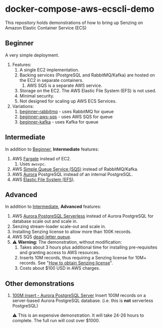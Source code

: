 # docker-compose-aws-ecscli-demo

This repository holds demonstrations of how to bring up Senzing on Amazon Elastic Container Service (ECS)

## Beginner

A very simple deployment.

1. Features:
    1. A single EC2 implementation.
    1. Backing services (PostgreSQL and RabbitMQ/Kafka) are hosted on the EC2 in separate containers.
        1. AWS SQS is a separate AWS service.
    1. Storage on the EC2.  The AWS Elastic File System (EFS) is not used.
    1. Minimal security.
    1. Not designed for scaling up AWS ECS Services.
1. Variations:
    1. [beginner-rabbitmq](docs/beginner-rabbitmq) - uses RabbitMQ for queue
    1. [beginner-aws-sqs](docs/beginner-aws-sqs) - uses AWS SQS for queue
    1. [beginner-kafka](docs/beginner-kafka) - uses Kafka for queue

## Intermediate

In addition to [Beginner](#beginner), **Intermediate** features:

1. AWS [Fargate](https://aws.amazon.com/fargate/) instead of EC2.
    1. Uses `awsvpc`.
1. AWS [Simple Queue Service (SQS)](https://aws.amazon.com/sqs/) instead of RabbitMQ/Kafka.
1. AWS [Aurora](https://aws.amazon.com/rds/aurora/) PostgreSQL instead of an internal PostgreSQL.
1. AWS [Elastic File System (EFS)](https://aws.amazon.com/efs/).

## Advanced

In addition to [Intermediate](#intermediate), **Advanced** features:

1. AWS [Aurora PostgreSQL Serverless](https://aws.amazon.com/rds/aurora/serverless/) instead of Aurora PostgreSQL for database scale out and scale in.
1. Senzing stream-loader scale-out and scale in.
1. Installing Senzing license to allow more than 100K records.
1. AWS SQS [dead-letter queue](https://docs.aws.amazon.com/AWSSimpleQueueService/latest/SQSDeveloperGuide/sqs-dead-letter-queues.html).
1. :warning: **Warning:** The demonstration, without modification:
    1. Takes about 3 hours plus additional time for installing pre-requisites and granting access to AWS resources.
    1. Inserts 10M records, thus requiring a Senzing license for 10M+ records.
       See "[How to obtain Senzing license](https://github.com/Senzing/knowledge-base/blob/master/HOWTO/obtain-senzing-license.md)".
    1. Costs about $100 USD in AWS charges.

## Other demonstrations

1. [100M insert - Aurora PostgreSQL Server](docs/advanced-100M)
   Insert 100M records on a server-based Aurora PostgreSQL database.
   (i.e. this is **not** serverless PostgreSQL)

   :warning:
   This is an expensive demonstration.
   It will take 24-26 hours to complete.
   The full run will cost over $1000.
